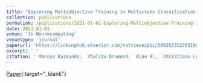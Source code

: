 ```yaml
---
title: "Exploring Multiobjective Training in Multiclass Classification"
collection: publications
permalink: /publications/2021-01-01-Exploring-Multiobjective-Training-in-Multiclass-Classification
date: 2021-01-01
venue: 'In Neurocomputing'
venuetype: 'journal'
paperurl: 'https://linkinghub.elsevier.com/retrieve/pii/S0925231220319998'
excerpt: ' '
citation: ' Marcos Raimundo,  Thalita Drumond,  Alan R.,  Christiano Lyra,  Anderson Rocha,  Fernando Von, &quot;Exploring Multiobjective Training in Multiclass Classification.&quot; In Neurocomputing, 2021.'
---
```

[<span><i class="fas fa-fw fa-file-pdf"></i></span> Paper](https://linkinghub.elsevier.com/retrieve/pii/S0925231220319998){:target="_blank"} 
